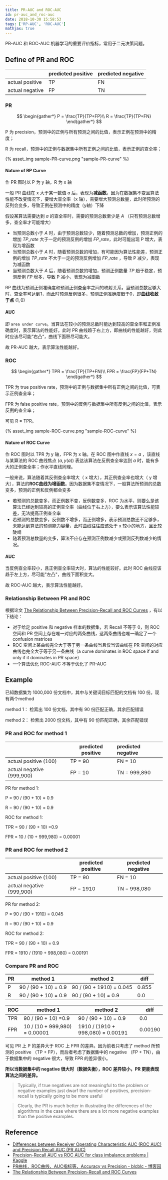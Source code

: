 ```yaml
---
title: PR-AUC and ROC-AUC
id: pr-auc_and_roc-auc
date: 2018-10-30 15:58:53
tags: ['RP-AUC', 'ROC-AUC']
mathjax: true
---
```

PR-AUC 和 ROC-AUC 机器学习的重要评价指标，常用于二元决策问题。

<!--more-->



## Define of PR and ROC

|                  | predicted positive | predicted negative |
| ---------------- | ------------------- | ------------------- |
| actual positive | TP                  | FN                  |
| actual negative | FP                  | TN                  |



### PR 

$$
\begin{gather*}
P = \frac{TP}{TP+FP}\\
R = \frac{TP}{TP+FN}
\end{gather*}
$$

P 为 precision，预测中的正例与所有预测之间的比值，表示正例在预测中的精度；

R 为 recall，预测中的正例与数据集中所有正例之间的比值，表示正例的查全率；


{% asset_img sample-PR-curve.png "sample-PR-curve" %}

#### Nature of RP Curve

作 PR 图时以 P 为 y 轴，R 为 x 轴

一般 PR 曲线在 x 大于某一数值 $a$ 后，表现为**减函数**。因为在数据集不变且算法性能不改变情况下，要增大查全率（x 轴），需要增大预测总数量，此时所预测的反列会变多，导致正例在预测中的精度（y轴）下降

假设某算法需要达到 $a$ 的查全率时，需要的预测总数至少是 $A$ （只有预测总数增多，查全率才可能增大）

* 当预测总数小于 $A$ 时，由于预测总数较少，随着预测总数的增加，预测正例的增加 $TP\_{rate}$ 大于一定的预测反例的增加 $FP\_{rate}$，此时可能出现 P 增大，表现为增函数
* 当预测总数小于 $A$ 时，随着预测总数的增加，有可能因为算法性能差，预测正例的增加 $TP\_{rate}$ 不大于一定的预测反例增加 $FP\_{rate}$ ，导致 P 减少，表现为减函数
* 当预测总数大于 $A$ 后，随着预测总数的增加，预测正例数量 $TP$ 趋于稳定，预测反例 $FP$ 增多，导致 P 减小，表现为减函数

RP 曲线为预测正例准确度和预测正例查全率之间的映射关系，当预测总数足够大时，查全率可达到1，而此时预测反例很多，预测正例准确度趋于0，即**曲线收敛于点** $(1,0)$ 

#### AUC

即 `area under curve`。当算法在较小的预测总数时能达到较高的查全率和正例准确度时，表示算法的性能好。此时 PR 曲线趋于右上方，即曲线的性能越好，则此时应该尽可能”右凸“，曲线下面积尽可能大。

故 PR-AUC 越大，表示算法性能越好。



### ROC

$$
\begin{gather*}
TPR = \frac{TP}{TP+FN}\\
FPR = \frac{FP}{FP+TN}
\end{gather*}
$$

TPR 为 true positive rate，预测中的正例与数据集中所有正例之间的比值，可表示正例查全率；

FPR 为 false positive rate，预测中的反例与数据集中所有反例之间的比值，表示反例的查全率；

可见 R = TPR。

{% asset_img sample-ROC-curve.png "sample-ROC-curve" %}

#### Nature of ROC Curve

作 ROC 图时以 TPR 为 y 轴，FPR 为 x 轴。在 ROC 图中作直线 $x=a$ ，该直线与某算法的 ROC 曲线焦点 $(a,y(a))$ 表达该算法在反例查全率达到 $a$ 时，能有多大的正例查全率；作水平直线同理。

一般来说，算法随着其反例查全率增大（ x 增大），其正例查全率也增大（ y 增大），算法的**ROC曲线为增函数**。因为数据集不变情况下，一般算法所预测的总数变多，预测的正例和反例都会变多

* 若预测的总数变多，而正例数不变，反例数变多，ROC 为水平，则要么是该算法已经达到较高的正例查全率（曲线位于右上方），要么表示该算法性能较差，无法提高正例查全率
* 若预测的总数变多，反例数不增多，而正例增多，表示预测总数还不足够多，未能达到算法的预测能力容量，此时曲线往往应该处于 x 较小的地方，且比较陡峭
* 随着预测总数量的变多，算法不应存在预测正例数减少或预测反列数减少的情况。

#### AUC

当反例查全率较小，且正例查全率较大时，算法的性能较好。此时 ROC 曲线应该趋于左上方，尽可能"左凸"，曲线下面积变大。

故 ROC-AUC 越大，表示算法性能越好。



### Relationship Between PR and ROC

根据论文 [The Relationship Between Precision-Recall and ROC Curves](http://pages.cs.wisc.edu/~jdavis/davisgoadrichcamera2.pdf) ，有以下结论：

* 对于给定 positive 和 negative 样本的数据集，若 Recall 不等于 0，则 ROC 空间和 PR 空间上存在唯一对应的两条曲线，这两条曲线也唯一确定了一个 confusion matrices
* ROC 空间上某曲线完全大于等于另一条曲线当且仅当该曲线在 PR 空间的对应曲线也完全大于等于另一条曲线（a curve dominates in ROC space if and only if it dominates in PR space）
* 一个算法优化 ROC-AUC 不等于优化了 PR-AUC



## Example 

已知数据集为 1000,000 份文档中，其中与关键词目标匹配的文档有 100 份。现有两个method

method 1： 检索出 100 份文档，其中有 90 份匹配正确，其余匹配错误

method 2： 检索出 2000 份文档，其中有 90 份匹配正确，其余匹配错误



### PR and ROC for  method 1

|                            | predicted positive | predicted negative |
| -------------------------- | ------------------- | :------------------ |
| actual positive (100)     | TP = 90             | FN = 10             |
| actual negative (999,900) | FP = 10             | TN = 999,890        |

PR for method 1:

P = 90 / (90 + 10) = 0.9

R = 90 / (90 + 10) = 0.9

ROC for method 1:

TPR = 90 / (90 + 10) =0.9

FPR = 10 / (10 + 999,980) = 0.00001



### PR and ROC for method 2

|                            | predicted positive | predicted negative |
| -------------------------- | ------------------- | ------------------- |
| actual positive (100)     | TP = 90             | FN = 10             |
| actual negative (999,900) | FP = 1910           | TN = 998,080        |

PR for method 2:

P = 90 / (90 + 1910) = 0.045

R = 90 / (90 + 10) = 0.9

ROC for method 2:

TPR = 90 / (90 + 10) = 0.9 

FPR = 1910 / (1910 + 998,080) = 0.00191



### Compare PR and ROC

| PR   | method 1             | method 2                 | diff  |
| ---- | -------------------- | ------------------------ | ----- |
| P    | 90 / (90 + 10) = 0.9 | 90 / (90 + 1910) = 0.045 | 0.855 |
| R    | 90 / (90 + 10) = 0.9 | 90 / (90 + 10) = 0.9     | 0.0   |



| ROC  | method 1                      | method 2                          | diff    |
| ---- | ----------------------------- | --------------------------------- | ------- |
| TPR  | 90 / (90 + 10) =0.9           | 90 / (90 + 10) = 0.9              | 0.0     |
| FPR  | 10 / (10 + 999,980) = 0.00001 | 1910 / (1910 + 998,080) = 0.00191 | 0.00190 |



可见 PR 上 P 的差异大于 ROC 上 FPR 的差异。因为前者只考虑了 method 所预测的 positive （TP + FP），而后者考虑了数据集中的 negative （FP + TN），由于数据集中的 negative 很大，导致 FPR 的差异很小。

**所以当数据集中的 negative 很大时（数据失衡），ROC 差异较小，PR 更能表现算法之间的差异。**

> Typically, if true negatives are not meaningful to the problem or negative examples just dwarf the number of positives, precision-recall is typically going to be more useful


>Clearly, the PR is much better in illustrating the differences of the algorithms in the case where there are a lot more negative examples than the positive examples.



## Reference 

* [Differences between Receiver Operating Characteristic AUC (ROC AUC) and Precision Recall AUC (PR AUC)](http://www.chioka.in/differences-between-roc-auc-and-pr-auc/)
* [Precision-Recall AUC vs ROC AUC for class imbalance problems | Kaggle](https://www.kaggle.com/general/7517#post41179)
* [PR曲线，ROC曲线，AUC指标等，Accuracy vs Precision - blcblc - 博客园](https://www.cnblogs.com/charlesblc/p/6252759.html?tdsourcetag=s_pctim_aiomsg)
* [The Relationship Between Precision-Recall and ROC Curves](http://pages.cs.wisc.edu/~jdavis/davisgoadrichcamera2.pdf)